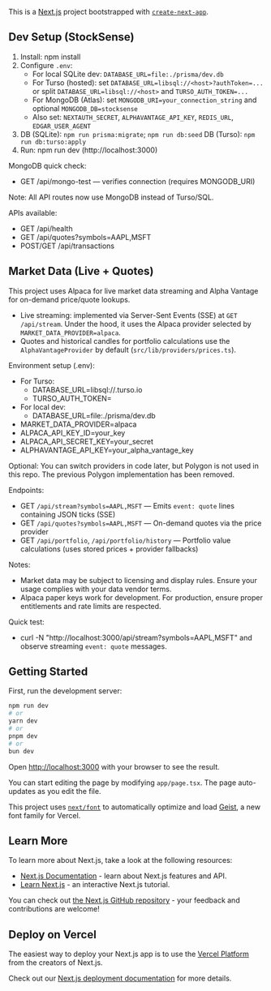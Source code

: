 This is a [Next.js](https://nextjs.org) project bootstrapped with [`create-next-app`](https://nextjs.org/docs/app/api-reference/cli/create-next-app).

## Dev Setup (StockSense)

1. Install: npm install
2. Configure `.env`:
	- For local SQLite dev: `DATABASE_URL=file:./prisma/dev.db`
	- For Turso (hosted): set `DATABASE_URL=libsql://<host>?authToken=...` or split `DATABASE_URL=libsql://<host>` and `TURSO_AUTH_TOKEN=...`
	- For MongoDB (Atlas): set `MONGODB_URI=your_connection_string` and optional `MONGODB_DB=stocksense`
	- Also set: `NEXTAUTH_SECRET`, `ALPHAVANTAGE_API_KEY`, `REDIS_URL`, `EDGAR_USER_AGENT`
3. DB (SQLite): `npm run prisma:migrate`; `npm run db:seed`
   DB (Turso): `npm run db:turso:apply`
4. Run: npm run dev (http://localhost:3000)

MongoDB quick check:
- GET /api/mongo-test — verifies connection (requires MONGODB_URI)

Note: All API routes now use MongoDB instead of Turso/SQL.

APIs available:
- GET /api/health
- GET /api/quotes?symbols=AAPL,MSFT
- POST/GET /api/transactions

## Market Data (Live + Quotes)

This project uses Alpaca for live market data streaming and Alpha Vantage for on-demand price/quote lookups.

- Live streaming: implemented via Server-Sent Events (SSE) at `GET /api/stream`. Under the hood, it uses the Alpaca provider selected by `MARKET_DATA_PROVIDER=alpaca`.
- Quotes and historical candles for portfolio calculations use the `AlphaVantageProvider` by default (`src/lib/providers/prices.ts`).

Environment setup (.env):
- For Turso:
	- DATABASE_URL=libsql://<your-db>.turso.io
	- TURSO_AUTH_TOKEN=<your-token>
- For local dev:
	- DATABASE_URL=file:./prisma/dev.db
- MARKET_DATA_PROVIDER=alpaca
- ALPACA_API_KEY_ID=your_key
- ALPACA_API_SECRET_KEY=your_secret
- ALPHAVANTAGE_API_KEY=your_alpha_vantage_key

Optional: You can switch providers in code later, but Polygon is not used in this repo. The previous Polygon implementation has been removed.

Endpoints:
- GET `/api/stream?symbols=AAPL,MSFT` — Emits `event: quote` lines containing JSON ticks (SSE)
- GET `/api/quotes?symbols=AAPL,MSFT` — On-demand quotes via the price provider
- GET `/api/portfolio`, `/api/portfolio/history` — Portfolio value calculations (uses stored prices + provider fallbacks)

Notes:
- Market data may be subject to licensing and display rules. Ensure your usage complies with your data vendor terms.
- Alpaca paper keys work for development. For production, ensure proper entitlements and rate limits are respected.

Quick test:
- curl -N "http://localhost:3000/api/stream?symbols=AAPL,MSFT" and observe streaming `event: quote` messages.

## Getting Started

First, run the development server:

```bash
npm run dev
# or
yarn dev
# or
pnpm dev
# or
bun dev
```

Open [http://localhost:3000](http://localhost:3000) with your browser to see the result.

You can start editing the page by modifying `app/page.tsx`. The page auto-updates as you edit the file.

This project uses [`next/font`](https://nextjs.org/docs/app/building-your-application/optimizing/fonts) to automatically optimize and load [Geist](https://vercel.com/font), a new font family for Vercel.

## Learn More

To learn more about Next.js, take a look at the following resources:

- [Next.js Documentation](https://nextjs.org/docs) - learn about Next.js features and API.
- [Learn Next.js](https://nextjs.org/learn) - an interactive Next.js tutorial.

You can check out [the Next.js GitHub repository](https://github.com/vercel/next.js) - your feedback and contributions are welcome!

## Deploy on Vercel

The easiest way to deploy your Next.js app is to use the [Vercel Platform](https://vercel.com/new?utm_medium=default-template&filter=next.js&utm_source=create-next-app&utm_campaign=create-next-app-readme) from the creators of Next.js.

Check out our [Next.js deployment documentation](https://nextjs.org/docs/app/building-your-application/deploying) for more details.

